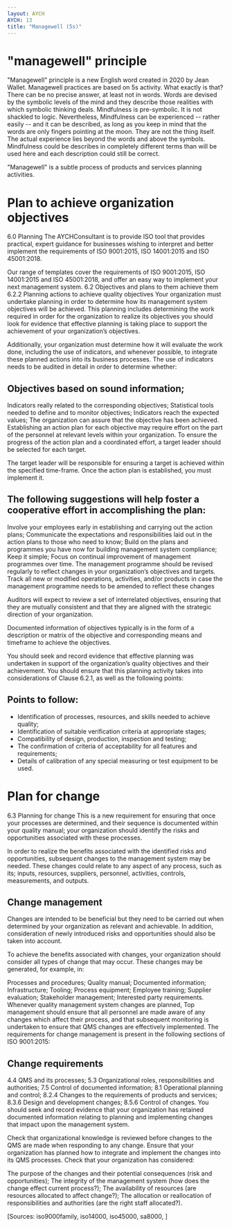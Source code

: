 ```yaml
---
layout: AYCH
AYCH: 13
title: "Managewell (5s)"
---
```


# "managewell" principle
"Managewell" principle is a new English word created in 2020 by Jean Wallet. Managewell practices are based on 5s activity. What exactly is that? There can be no precise answer, at least not in words. Words are devised by the symbolic levels of the mind and they describe those realities with which symbolic thinking deals. Mindfulness is pre-symbolic. It is not shackled to logic. Nevertheless, Mindfulness can be experienced -- rather easily -- and it can be described, as long as you keep in mind that the words are only fingers pointing at the moon. They are not the thing itself. The actual experience lies beyond the words and above the symbols. Mindfulness could be describes in completely different terms than will be used here and each description could still be correct.

"Managewell" is a subtle process of products and services planning activities.


# Plan to achieve organization objectives
6.0 Planning
The AYCHConsultant is to provide ISO tool that provides practical, expert guidance for businesses wishing to interpret and better implement the requirements of ISO 9001:2015, ISO 14001:2015 and ISO 45001:2018.

Our range of templates cover the requirements of ISO 9001:2015, ISO 14001:2015 and ISO 45001:2018, and offer an easy way to implement your next management system.
6.2 Objectives and plans to them achieve them
6.2.2 Planning actions to achieve quality objectives
Your organization must undertake planning in order to determine how its management system objectives will be achieved. This planning includes determining the work required in order for the organization to realize its objectives you should look for evidence that effective planning is taking place to support the achievement of your organization’s objectives.

Additionally, your organization must determine how it will evaluate the work done, including the use of indicators, and whenever possible, to integrate these planned actions into its business processes. The use of indicators needs to be audited in detail in order to determine whether:

## Objectives based on sound information;
Indicators really related to the corresponding objectives;
Statistical tools needed to define and to monitor objectives;
Indicators reach the expected values;
The organization can assure that the objective has been achieved.
Establishing an action plan for each objective may require effort on the part of the personnel at relevant levels within your organization. To ensure the progress of the action plan and a coordinated effort, a target leader should be selected for each target.

The target leader will be responsible for ensuring a target is achieved within the specified time-frame. Once the action plan is established, you must implement it. 

## The following suggestions will help foster a cooperative effort in accomplishing the plan:

Involve your employees early in establishing and carrying out the action plans;
Communicate the expectations and responsibilities laid out in the action plans to those who need to know;
Build on the plans and programmes you have now for building management system compliance;
Keep it simple;
Focus on continual improvement of management programmes over time.
The management programme should be revised regularly to reflect changes in your organization’s objectives and targets. Track all new or modified operations, activities, and/or products in case the management programme needs to be amended to reflect these changes

Auditors will expect to review a set of interrelated objectives, ensuring that they are mutually consistent and that they are aligned with the strategic direction of your organization.

Documented information of objectives typically is in the form of a description or matrix of the objective and corresponding means and timeframe to achieve the objectives.

You should seek and record evidence that effective planning was undertaken in support of the organization’s quality objectives and their achievement. You should ensure that this planning activity takes into considerations of Clause 6.2.1, as well as the following points:


## Points to follow:
- Identification of processes, resources, and skills needed to achieve quality;
- Identification of suitable verification criteria at appropriate stages;
- Compatibility of design, production, inspection and testing;
- The confirmation of criteria of acceptability for all features and requirements;
- Details of calibration of any special measuring or test equipment to be used.


# Plan for change
6.3 Planning for change
This is a new requirement for ensuring that once your processes are determined, and their sequence is documented within your quality manual; your organization should identify the risks and opportunities associated with these processes.

In order to realize the benefits associated with the identified risks and opportunities, subsequent changes to the management system may be needed. These changes could relate to any aspect of any process, such as its; inputs, resources, suppliers, personnel, activities, controls, measurements, and outputs.


## Change management

Changes are intended to be beneficial but they need to be carried out when determined by your organization as relevant and achievable. In addition, consideration of newly introduced risks and opportunities should also be taken into account.

To achieve the benefits associated with changes, your organization should consider all types of change that may occur. These changes may be generated, for example, in:

Processes and procedures;
Quality manual;
Documented information;
Infrastructure;
Tooling;
Process equipment;
Employee training;
Supplier evaluation;
Stakeholder management;
Interested party requirements.
Whenever quality management system changes are planned, Top management should ensure that all personnel are made aware of any changes which affect their process, and that subsequent monitoring is undertaken to ensure that QMS changes are effectively implemented. The requirements for change management is present in the following sections of ISO 9001:2015:


## Change requirements
4.4 QMS and its processes;
5.3 Organizational roles, responsibilities and authorities;
7.5 Control of documented information;
8.1 Operational planning and control;
8.2.4 Changes to the requirements of products and services;
8.3.6 Design and development changes;
8.5.6 Control of changes.
You should seek and record evidence that your organization has retained documented information relating to planning and implementing changes that impact upon the management system.

Check that organizational knowledge is reviewed before changes to the QMS are made when responding to any change. Ensure that your organization has planned how to integrate and implement the changes into its QMS processes. Check that your organization has considered:

The purpose of the changes and their potential consequences (risk and opportunities);
The integrity of the management system (how does the change effect current process?);
The availability of resources (are resources allocated to affect change?);
The allocation or reallocation of responsibilities and authorities (are the right staff allocated?).








[Sources: iso9000family, iso14000, iso45000, sa8000, ]
